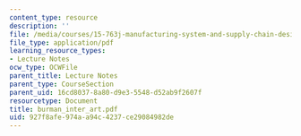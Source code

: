 ```yaml
---
content_type: resource
description: ''
file: /media/courses/15-763j-manufacturing-system-and-supply-chain-design-spring-2005/927f8afe974aa94c4237ce29084982de_burman_inter_art.pdf
file_type: application/pdf
learning_resource_types:
- Lecture Notes
ocw_type: OCWFile
parent_title: Lecture Notes
parent_type: CourseSection
parent_uid: 16cd8037-8a80-d9e3-5548-d52ab9f2607f
resourcetype: Document
title: burman_inter_art.pdf
uid: 927f8afe-974a-a94c-4237-ce29084982de
---
```

